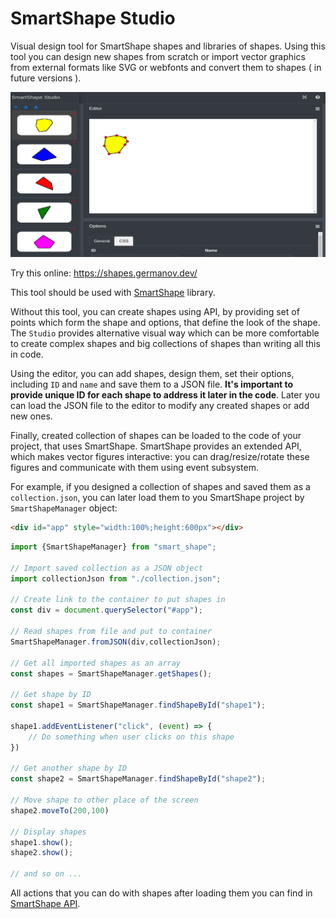 # SmartShape Studio
Visual design tool for SmartShape shapes and libraries of shapes. Using this tool you can design new shapes from scratch or import vector graphics from external formats like SVG or webfonts and convert them to shapes ( in future versions ).

<p align="center">

![Studio](public/preview.png)

</p>

Try this online: https://shapes.germanov.dev/

This tool should be used with [SmartShape](https://github.com/AndreyGermanov/smart_shape) library.

Without this tool, you can create shapes using API, by providing set of points which form the shape and options, that define the look of the shape. The `Studio` provides alternative visual way which can be more comfortable to create complex shapes and big collections of shapes than writing all this in code.

Using the editor, you can add shapes, design them, set their options, including `ID` and `name` and save them to a JSON file. **It's important to provide unique ID for each shape to address it later in the code**. Later you can load the JSON file to the editor to modify any created shapes or add new ones. 

Finally, created collection of shapes can be loaded to the code of your project, that uses SmartShape. SmartShape provides an extended API, which makes vector figures interactive: you can drag/resize/rotate these figures and communicate with them using event subsystem.

For example, if you designed a collection of shapes and saved them as a `collection.json`, you can later load them to you SmartShape project by `SmartShapeManager` object:

```html
<div id="app" style="width:100%;height:600px"></div>
```

```javascript
import {SmartShapeManager} from "smart_shape";

// Import saved collection as a JSON object
import collectionJson from "./collection.json";

// Create link to the container to put shapes in 
const div = document.querySelector("#app");

// Read shapes from file and put to container
SmartShapeManager.fromJSON(div,collectionJson);

// Get all imported shapes as an array
const shapes = SmartShapeManager.getShapes();

// Get shape by ID
const shape1 = SmartShapeManager.findShapeById("shape1");

shape1.addEventListener("click", (event) => {
    // Do something when user clicks on this shape
})

// Get another shape by ID
const shape2 = SmartShapeManager.findShapeById("shape2");

// Move shape to other place of the screen
shape2.moveTo(200,100)

// Display shapes
shape1.show();
shape2.show();

// and so on ...
```

All actions that you can do with shapes after loading them you can find in [SmartShape API](https://github.com/AndreyGermanov/smart_shape/blob/main/docs/API.md#SmartShape).



